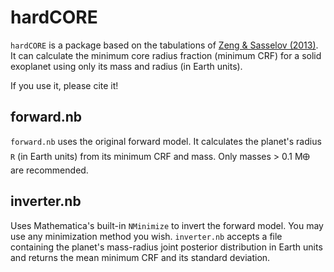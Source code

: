 # hardCORE
`hardCORE` is a package based on the tabulations of [Zeng & Sasselov (2013)](https://arxiv.org/abs/1301.0818). It can calculate the minimum core radius fraction  (minimum CRF) for a solid exoplanet using only its mass and radius (in Earth units).

If you use it, please cite it! 

## forward.nb 
`forward.nb` uses the original forward model. It calculates the planet's radius `R` (in Earth units) from its minimum CRF and mass. Only masses > 0.1 M🜨 are recommended. 

## inverter.nb
Uses Mathematica's built-in `NMinimize` to invert the forward model. You may use any minimization method you wish. `inverter.nb` accepts a file containing the planet's mass-radius joint posterior distribution in Earth units and returns the mean minimum CRF and its standard deviation. 
